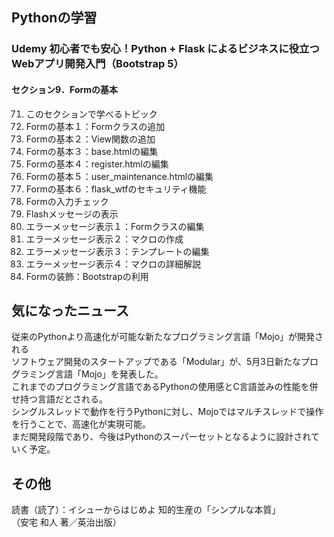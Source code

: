## Pythonの学習
### Udemy 初心者でも安心！Python + Flask によるビジネスに役立つWebアプリ開発入門（Bootstrap 5）
#### セクション9．Formの基本
71. このセクションで学べるトピック  
72. Formの基本１：Formクラスの追加  
73. Formの基本２：View関数の追加  
74. Formの基本３：base.htmlの編集  
75. Formの基本４：register.htmlの編集  
76. Formの基本５：user_maintenance.htmlの編集  
77. Formの基本６：flask_wtfのセキュリティ機能  
78. Formの入力チェック  
79. Flashメッセージの表示  
80. エラーメッセージ表示１：Formクラスの編集  
81. エラーメッセージ表示２：マクロの作成  
82. エラーメッセージ表示３：テンプレートの編集  
83. エラーメッセージ表示４：マクロの詳細解説  
84. Formの装飾：Bootstrapの利用  

## 気になったニュース
従来のPythonより高速化が可能な新たなプログラミング言語「Mojo」が開発される  
ソフトウェア開発のスタートアップである「Modular」が、5月3日新たなプログラミング言語「Mojo」を発表した。  
これまでのプログラミング言語であるPythonの使用感とC言語並みの性能を併せ持つ言語だとされる。  
シングルスレッドで動作を行うPythonに対し、Mojoではマルチスレッドで操作を行うことで、高速化が実現可能。  
まだ開発段階であり、今後はPythonのスーパーセットとなるように設計されていく予定。

## その他
読書（読了）：イシューからはじめよ 知的生産の「シンプルな本質」  
（安宅 和人 著／英治出版）
